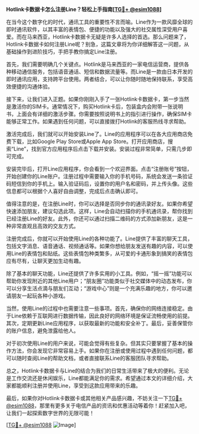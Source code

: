 **Hotlink卡数据卡怎么注册Line？轻松上手指南[[TG💪+ @esim1088](https://t.me/s/esim1088)]**

在当今这个数字化的时代，通讯工具的重要性不言而喻。Line作为一款风靡全球的即时通讯软件，以其丰富的表情包、便捷的功能以及强大的社交属性深受用户喜爱。而在马来西亚，Hotlink卡数据卡无疑是许多人选择的首选。那么问题来了，Hotlink卡数据卡如何注册Line呢？别急，这篇文章将为你详细解答这一问题，从基础操作到进阶技巧，手把手教你搞定Line注册。

首先，我们需要明确几个关键点。Hotlink是马来西亚的一家电信运营商，提供各种移动通信服务，包括语音通话、短信和数据流量等。而Line是一款由日本开发的即时通讯应用，支持跨平台使用。两者结合，可以让你随时随地保持联系，享受高效便捷的沟通体验。

接下来，让我们进入正题。如果你刚刚入手了一张Hotlink卡数据卡，第一步当然是激活你的SIM卡。通常情况下，购买Hotlink卡后，包装盒内会附带一张说明书，上面会有详细的激活步骤。你需要按照说明书上的指引进行操作，确保SIM卡能够正常工作。如果遇到任何问题，可以直接拨打Hotlink的客服热线寻求帮助。

激活完成后，我们就可以开始安装Line了。Line的应用程序可以在各大应用商店免费下载，比如Google Play Store或Apple App Store。打开应用商店，搜索“Line”，找到官方应用程序后点击下载并安装。安装过程非常简单，只需几步即可完成。

安装完毕后，打开Line应用程序，你会看到一个欢迎界面。点击“注册账号”按钮，开始创建你的Line账户。注册过程中需要输入你的手机号码，系统会发送一条验证码短信到你的手机上。输入验证码后，设置你的用户名和密码，并上传头像。这些信息都可以根据个人喜好自由调整，完成后点击确认即可。

值得注意的是，在注册Line时，你可以选择是否同步你的通讯录好友。如果你希望快速添加朋友，建议勾选此项。这样，Line会自动扫描你的手机通讯录，帮你找到已经注册Line的好友。此外，你还可以通过扫描二维码的方式添加新朋友，这是一种非常直观且高效的交友方式。

注册完成后，你就可以开始使用Line的各种功能了。Line提供了丰富的聊天工具，包括文字消息、语音通话、视频通话等。如果你想给朋友发送有趣的内容，可以使用Line的表情包和贴纸。这些表情包种类繁多，从可爱的卡通形象到搞笑的表情包应有尽有，让聊天更加生动有趣。

除了基本的聊天功能，Line还提供了许多实用的小工具。例如，“摇一摇”功能可以帮助你发现附近的其他Line用户；“朋友圈”功能类似于社交媒体中的动态发布，你可以分享生活点滴与朋友们互动；“游戏中心”则是一个充满乐趣的地方，你可以邀请朋友一起玩各种小游戏。

当然，使用Line的过程中也需要注意一些事项。首先，确保你的网络连接稳定。由于Line依赖于互联网进行数据传输，因此良好的网络环境是保证流畅使用的前提。其次，定期更新Line应用程序，以获取最新的功能和安全补丁。最后，妥善保管你的账户信息，避免泄露给他人。

对于初次使用Line的用户来说，可能会觉得有些复杂。但其实只要掌握了基本的操作方法，你会发现它非常容易上手。如果你在注册或使用过程中遇到任何问题，都可以随时查阅Line的帮助文档，或者直接联系Line的客服团队寻求帮助。

总之，Hotlink卡数据卡与Line的结合为我们的日常生活带来了极大的便利。无论是工作交流还是休闲娱乐，Line都能满足你的需求。希望通过本文的详细介绍，大家都能顺利注册并使用Line，享受到这款应用带来的乐趣。

最后，如果你对Hotlink卡数据卡或其他相关产品感兴趣，不妨关注一下[TG💪+ @esim1088](https://t.me/s/esim1088)，那里有更多关于电信产品的资讯和优惠活动等着你！赶紧加入吧，让我们一起探索数字世界的无限可能！

[[TG💪+ @esim1088](https://t.me/s/esim1088) ![Image](https://i.postimg.cc/4NQfJmqS/Snipaste-2025-05-13-00-14-12.png)]